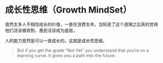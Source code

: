 # 成长性思维（Growth MindSet）



竟然太多人不相信成长的价值，一直在浪费生命，当知道了这个道理之后真的觉得他们活该被收割，愚民活该成为底层。

人的能力竟然是可以一直成长的，这就是成长性思维。

> But if you get the grade “Not Yet” you understand that you’re on a learning curve. It gives you a path into the future.







